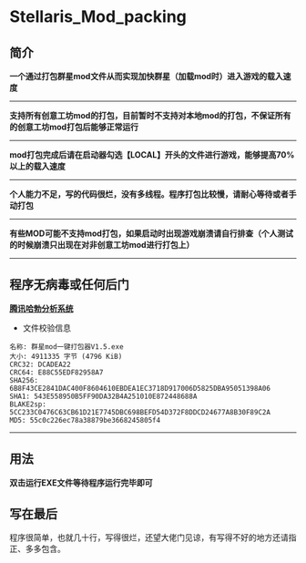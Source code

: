 # Stellaris_Mod_packing
## 简介
**一个通过打包群星mod文件从而实现加快群星（加载mod时）进入游戏的载入速度**
***
**支持所有创意工坊mod的打包，目前暂时不支持对本地mod的打包，不保证所有的创意工坊mod打包后能够正常运行**
***
**mod打包完成后请在启动器勾选【LOCAL】开头的文件进行游戏，能够提高70%以上的载入速度**
***
**个人能力不足，写的代码很烂，没有多线程。程序打包比较慢，请耐心等待或者手动打包**
***
**有些MOD可能不支持mod打包，如果启动时出现游戏崩溃请自行排查（个人测试的时候崩溃只出现在对非创意工坊mod进行打包上）**
***
## 程序无病毒或任何后门
**[腾讯哈勃分析系统](https://habo.qq.com/file/showdetail?md5=55c0c226ec78a38879be3668245805f4&pk=ADcGYl1oB2YIPVs9U2A%3D)**
- 文件校验信息
```
名称: 群星mod一键打包器V1.5.exe
大小: 4911335 字节 (4796 KiB)
CRC32: DCADEA22
CRC64: E88C55EDF82958A7
SHA256: 6B8F43CE2841DAC400F8604610EBDEA1EC3718D917006D5825DBA95051398A06
SHA1: 543E558950B5FF90DA32B4A251010E872448688A
BLAKE2sp: 5CC233C0476C63CB61D21E7745DBC698BEFD54D372F8DDCD24677A8B30F89C2A
MD5: 55c0c226ec78a38879be3668245805f4
```
***
## 用法
**双击运行EXE文件等待程序运行完毕即可**

## 写在最后
程序很简单，也就几十行，写得很烂，还望大佬门见谅，有写得不好的地方还请指正、多多包含。
